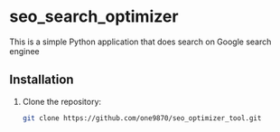# seo_search_optimizer
This is a simple Python application that does search on Google search enginee

## Installation

1. Clone the repository:
   ```bash
   git clone https://github.com/one9870/seo_optimizer_tool.git
